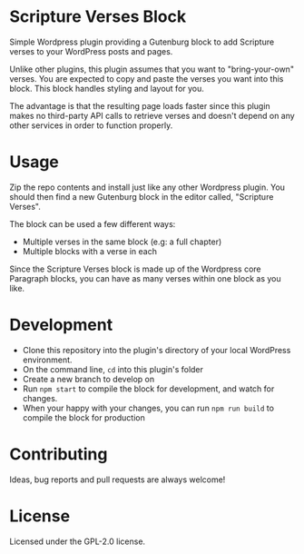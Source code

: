 # Scripture Verses Block

Simple Wordpress plugin providing a Gutenburg block to add Scripture verses to your WordPress posts and pages.

Unlike other plugins, this plugin assumes that you want to "bring-your-own" verses. You are expected to copy and paste the verses you want into this block. This block handles styling and layout for you.

The advantage is that the resulting page loads faster since this plugin makes no third-party API calls to retrieve verses and doesn't depend on any other services in order to function properly.


# Usage

Zip the repo contents and install just like any other Wordpress plugin. You should then find a new Gutenburg block in the editor called, "Scripture Verses".

The block can be used a few different ways:

- Multiple verses in the same block (e.g: a full chapter)
- Multiple blocks with a verse in each

Since the Scripture Verses block is made up of the Wordpress core Paragraph blocks, you can have as many verses within one block as you like.


# Development

- Clone this repository into the plugin's directory of your local WordPress environment.
- On the command line, `cd` into this plugin's folder
- Create a new branch to develop on
- Run `npm start` to compile the block for development, and watch for changes.
- When your happy with your changes, you can run `npm run build` to compile the block for production


# Contributing

Ideas, bug reports and pull requests are always welcome!


# License

Licensed under the GPL-2.0 license.
